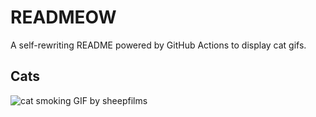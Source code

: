# READMEOW

A self-rewriting README powered by GitHub Actions to display cat gifs.

## Cats

![cat smoking GIF by sheepfilms](https://media3.giphy.com/media/l0ExdMHUDKteztyfe/200.gif?cid=9acd02daon5yq26kf0jat3gvrus0gvq6h8q6mnr1zaug63qx&ep=v1_gifs_search&rid=200.gif&ct=g)
